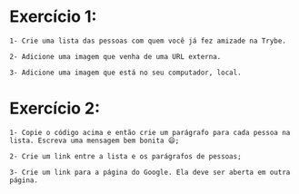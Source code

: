 # Exercício 1:

    1- Crie uma lista das pessoas com quem você já fez amizade na Trybe.

    2- Adicione uma imagem que venha de uma URL externa.

    3- Adicione uma imagem que está no seu computador, local.

# Exercício 2:

    1- Copie o código acima e então crie um parágrafo para cada pessoa na lista. Escreva uma mensagem bem bonita 😄;

    2- Crie um link entre a lista e os parágrafos de pessoas;

    3- Crie um link para a página do Google. Ela deve ser aberta em outra página.